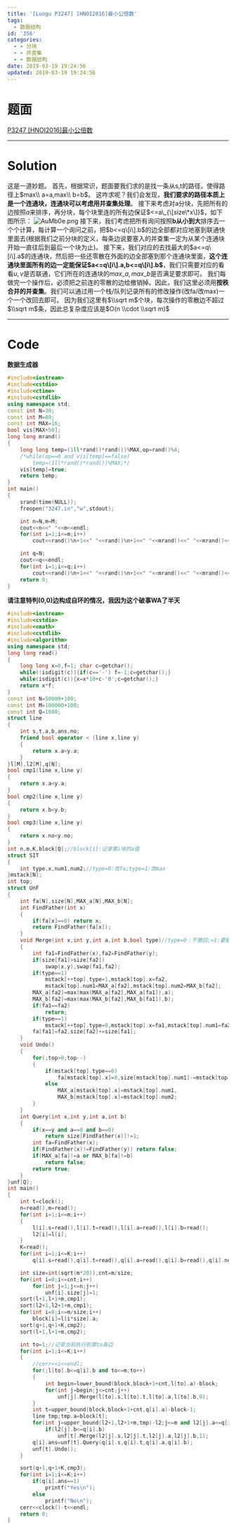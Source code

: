 ```yaml
---
title: '[Luogu P3247] [HNOI2016]最小公倍数'
tags:
  - 数据结构
id: '356'
categories:
  - - 分块
  - - 并查集
  - - 数据结构
date: 2019-03-19 19:24:56
updated: 2019-03-19 19:24:56
---
```


# 题面

[P3247 \[HNOI2016\]最小公倍数](https://www.luogu.org/problemnew/show/P3247)

* * *

# Solution

这是一道妙题。 首先，根据常识，题面要我们求的是找一条从s,t的路径，使得路径上$max\\ a=a,max\\ b=b$。 这咋求呢？我们会发现，**我们要求的路径本质上是一个连通块，连通块可以考虑用并查集处理**。 接下来考虑对a分块，先把所有的边按照$a$来排序，再分块，每个块里连的所有边保证$<=a\_{\[size\*x\]}$，如下图所示： ![AuMb0e.png](https://s2.ax1x.com/2019/03/19/AuMb0e.png) 接下来，我们考虑把所有询问按照**b从小到大**排序去一个个计算，每计算一个询问之前，把$b<=q\[i\].b$的边全部都对应地塞到联通快里面去(根据我们之前分块的定义，每条边说要塞入的并查集一定为从某个连通块开始一直往后到最后一个块为止)。 接下来，我们对应的去找最大的$a<=q\[i\].a$的连通块，然后把一些还零散在外面的边全部塞到那个连通块里面，**这个连通块里面所有的边一定能保证$a<=q\[i\].a,b<=q\[i\].b$**，我们只需要对应的看看$u,v$是否联通，它们所在的连通块的$max\_a,max\_b$是否满足要求即可。 我们每做完一个操作后，必须把之前连的零散的边给撤销掉。因此，我们这里必须用**按秩合并的并查集**。我们可以通过用一个栈/队列记录所有的修改操作(改fa/改max)一个一个改回去即可。 因为我们这里有$\\sqrt m$个块，每次操作的零散边不超过$\\sqrt m$条，因此总复杂度应该是$O(n \\cdot \\sqrt m)$

* * *

# Code

**数据生成器**

```cpp
#include<iostream>
#include<cstdio>
#include<ctime>
#include<cstdlib>
using namespace std;
const int N=30;
const int M=80;
const int MAX=16;
bool vis[MAX+50];
long long mrand()
{
    long long temp=(1ll*rand()*rand())%MAX,op=rand()%4;
    /*while(op==0 and vis[temp]==false)
        temp=(1ll*rand()*rand())%MAX;*/
    vis[temp]=true;
    return temp;
}
int main()
{
    srand(time(NULL));
    freopen("3247.in","w",stdout);

    int n=N,m=M;
    cout<<n<<" "<<m<<endl;
    for(int i=1;i<=m;i++)
        cout<<rand()%n+1<<" "<<rand()%n+1<<" "<<mrand()<<" "<<mrand()<<endl;

    int q=N;
    cout<<q<<endl;
    for(int i=1;i<=q;i++)
        cout<<rand()%n+1<<" "<<rand()%n+1<<" "<<mrand()<<" "<<mrand()<<endl;
    return 0; 
}

```

**请注意特判(0,0)边构成自环的情况，我因为这个破事WA了半天**

```cpp
#include<iostream>
#include<cstdio>
#include<cmath>
#include<cstdlib>
#include<algorithm>
using namespace std;
long long read()
{
    long long x=0,f=1; char c=getchar();
    while(!isdigit(c)){if(c=='-') f=-1;c=getchar();}
    while(isdigit(c)){x=x*10+c-'0';c=getchar();}
    return x*f;
}
const int N=50000+100;
const int M=100000+100;
const int Q=1000;
struct line
{
    int s,t,a,b,ans,no;
    friend bool operator < (line x,line y)
    {
        return x.a<y.a;
    }
}l[M],l2[M],q[N];
bool cmp1(line x,line y)
{
    return x.a<y.a;
}
bool cmp2(line x,line y)
{
    return x.b<y.b;
}
bool cmp3(line x,line y)
{
    return x.no<y.no;
}
int n,m,K,block[Q];//block[i]:记录第i块的a值
struct SIT
{
    int type,x,num1,num2;//type=0:改fa;type=1:改max
}mstack[N];
int top;
struct UnF
{
    int fa[N],size[N],MAX_a[N],MAX_b[N];
    int FindFather(int x)
    {
        if(fa[x]==0) return x;
        return FindFather(fa[x]);
    }
    void Merge(int x,int y,int a,int b,bool type)//type=0：不撤回;=1:要撤回
    {
        int fa1=FindFather(x),fa2=FindFather(y);
        if(size[fa1]>size[fa2]) 
            swap(x,y),swap(fa1,fa2);
        if(type==1)
            mstack[++top].type=1,mstack[top].x=fa2,
            mstack[top].num1=MAX_a[fa2],mstack[top].num2=MAX_b[fa2];
        MAX_a[fa2]=max(max(MAX_a[fa2],MAX_a[fa1]),a);
        MAX_b[fa2]=max(max(MAX_b[fa2],MAX_b[fa1]),b);   
        if(fa1==fa2)
            return;
        if(type==1)
            mstack[++top].type=0,mstack[top].x=fa1,mstack[top].num1=fa2,mstack[top].num2=size[fa1];
        fa[fa1]=fa2,size[fa2]+=size[fa1];
    }
    void Undo()
    {
        for(;top>0;top--)
        {
            if(mstack[top].type==0)
                fa[mstack[top].x]=0,size[mstack[top].num1]-=mstack[top].num2;
            else
                MAX_a[mstack[top].x]=mstack[top].num1,
                MAX_b[mstack[top].x]=mstack[top].num2;
        }
    }
    int Query(int x,int y,int a,int b)
    {
        if(x==y and a==0 and b==0)
            return size[FindFather(x)]!=1;
        int fa=FindFather(x);
        if(FindFather(x)!=FindFather(y)) return false;
        if(MAX_a[fa]!=a or MAX_b[fa]!=b)
            return false;
        return true;
    }
}unf[Q];
int main()
{
    int t=clock();
    n=read(),m=read();
    for(int i=1;i<=m;i++)
    {
        l[i].s=read(),l[i].t=read(),l[i].a=read(),l[i].b=read();
        l2[i]=l[i];
    }
    K=read();
    for(int i=1;i<=K;i++)
        q[i].s=read(),q[i].t=read(),q[i].a=read(),q[i].b=read(),q[i].no=i;

    int size=int(sqrt(m*20)),cnt=m/size;        
    for(int i=0;i<=cnt;i++)
        for(int j=1;j<=n;j++)
            unf[i].size[j]=1;
    sort(l+1,l+1+m,cmp1);
    sort(l2+1,l2+1+m,cmp1);
    for(int i=0;i<=m/size;i++)
        block[i]=l[i*size].a;
    sort(q+1,q+1+K,cmp2);
    sort(l+1,l+1+m,cmp2);

    int to=1;//记录当前执行到第to条边
    for(int i=1;i<=K;i++)
    {
        //cerr<<i<<endl;
        for(;l[to].b<=q[i].b and to<=m;to++)
        {
            int begin=lower_bound(block,block+1+cnt,l[to].a)-block;
            for(int j=begin;j<=cnt;j++)
                unf[j].Merge(l[to].s,l[to].t,l[to].a,l[to].b,0);
        }
        int t=upper_bound(block,block+1+cnt,q[i].a)-block-1;
        line tmp;tmp.a=block[t];
        for(int j=upper_bound(l2+1,l2+1+m,tmp)-l2;j<=m and l2[j].a<=q[i].a;j++)
            if(l2[j].b<=q[i].b)
                unf[t].Merge(l2[j].s,l2[j].t,l2[j].a,l2[j].b,1);
        q[i].ans=unf[t].Query(q[i].s,q[i].t,q[i].a,q[i].b);
        unf[t].Undo();
    }

    sort(q+1,q+1+K,cmp3);
    for(int i=1;i<=K;i++)
        if(q[i].ans==1)
            printf("Yes\n");
        else
            printf("No\n");
    cerr<<clock()-t<<endl;
    return 0;
}

```